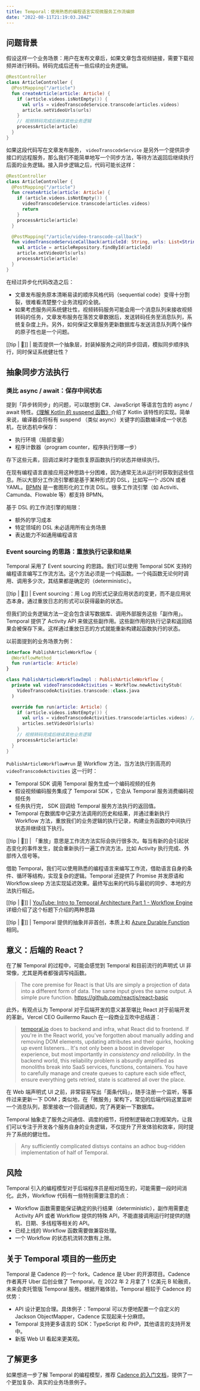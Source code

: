 ```yaml
---
title: Temporal：使用熟悉的编程语言实现微服务工作流编排
date: "2022-08-11T21:19:03.284Z"
---
```



## 问题背景

假设这样一个业务场景：用户在发布文章后，如果文章包含视频链接，需要下载视频并进行转码。转码完成后还有一些后续的业务逻辑。

```kotlin
@RestController
class ArticleController {
  @PostMapping("/article")
  fun createArticle(article: Article) {
    if (article.videos.isNotEmpty()) {
      val urls = videoTranscodeService.transcode(articles.videos)
      article.setVideoUrls(urls)
    }
    // 视频转码完成后继续其他业务逻辑
    processArticle(article)
  }
}
```

如果这段代码写在文章发布服务， `videoTranscodeService` 是另外一个提供异步接口的远程服务，那么我们不能简单地写一个同步方法，等待方法返回后继续执行后面的业务逻辑。接入异步逻辑之后，代码可能长这样：

```kotlin
@RestController
class ArticleController {
  @PostMapping("/article")
  fun createArticle(article: Article) {
    if (article.videos.isNotEmpty()) {
      videoTranscodeService.transcode(articles.videos)
      return
    }
    processArticle(article)
  }

  @PostMapping("/article/video-transcode-callback")
  fun videoTranscodeServiceCallback(articleId: String, urls: List<String>) {
    val article = articleRepository.findById(articleId)
    article.setVideoUrls(urls)
    processArticle(article)
  }
}
```

在经过异步化代码改造之后：

- 文章发布服务原本清晰易读的顺序风格代码（sequential code）变得十分割裂，很难看清楚整个业务流程的全貌。
- 如果考虑服务间系统健壮性，视频转码服务可能会用一个消息队列来接收视频转码的任务，文章发布服务在落苦文章数据后，发送转码任务至消息队列，系统复杂度上升。另外，如何保证文章服务更新数据库与发送消息队列两个操作的原子性也是一个问题。

[[tip | 🤔]]
| 能否提供一个抽象层，封装掉服务之间的异步回调，模拟同步顺序执行，同时保证系统健壮性？

## 抽象同步方法执行

### 类比 async / await：保存中间状态

提到「异步转同步」的问题，可以联想到 C#、JavaScript 等语言包含的 async / await 特性。[《理解 Kotlin 的 suspend 函数》](/posts/understanding-kotlin-suspend-functions/)介绍了 Kotlin 该特性的实现。简单来说，编译器会将标有 suspend （类似 async）关键字的函数编译成一个状态机，在状态机中保存：

- 执行环境（局部变量）
- 程序计数器（program counter，程序执行到哪一步）

存下这些元素，回调过来时才能恢复原函数执行的状态并继续执行。

在现有编程语言直接应用这种思路十分困难，因为通常无法从运行时获取到这些信息。所以大部分工作流引擎都是基于某种形式的 DSL，比如写一个 JSON 或者 YAML。[BPMN](https://en.wikipedia.org/wiki/Business_Process_Model_and_Notation) 是一套图形化的工作流 DSL。很多工作流引擎（如 Activiti、Camunda、Flowable 等）都支持 BPMN。

基于 DSL 的工作流引擎的局限：

- 额外的学习成本
- 特定领域的 DSL 未必适用所有业务场景
- 表达能力不如通用编程语言

### Event sourcing 的思路：重放执行记录和结果

Temporal 采用了 Event sourcing 的思路。我们可以使用 Temporal SDK 支持的编程语言编写工作流方法。这个方法必须是一个纯函数。一个纯函数无论何时调用、调用多少次，其结果都是确定的（deterministic）。

[[tip | 📖]]
| Event sourcing：用 Log 的形式记录应用状态的变更，而不是应用状态本身。通过重放日志的形式可以获得最新的状态。

但我们的业务逻辑方法一定会包含读写数据库、调用外部服务这些「副作用」。Temporal 提供了 Activity API 来做这些副作用。这些副作用的执行记录和返回结果会被保存下来。这样通过重放日志的方式就能重新构建起函数执行的状态。

以前面提到的业务场景为例：

```kotlin
interface PublishArticleWorkflow {
  @WorkflowMethod
  fun run(article: Article)
}

class PublishArticleWorkflowImpl : PublishArticleWorkflow {
  private val videoTranscodeActivities = Workflow.newActivityStub(
    VideoTranscodeActivities.transcode::class.java
  )

  override fun run(article: Article) {
    if (article.videos.isNotEmpty()) {
      val urls = videoTranscodeActivities.transcode(articles.videos) // highlight-line
      articles.setVideoUrls(urls)
    }
    // 视频转码完成后继续其他业务逻辑
    processArticle(article)
  }
}
```

`PublishArticleWorkflow#run` 是 Workflow 方法，当方法执行到高亮的 `videoTranscodeActivities` 这一行时：

- Temporal SDK 调用 Temporal 服务生成一个编码视频的任务
- 假设视频编码服务集成了 Temporal SDK ，它会从 Temporal 服务消费编码视频任务
- 任务执行完， SDK 回调给 Temporal 服务方法执行的返回值。
- Temporal 在数据库中记录方法调用的历史和结果，并通过重新执行 Workflow 方法，重放我们的业务逻辑的执行记录，构建业务函数的中间执行状态并继续往下执行。

[[tip | 🔑]]
| 「重放」意思是工作流方法实际会执行很多次。每当有新的会引起状态变化的事件发生，就会重新执行一遍工作流方法，比如 Activity 执行完成、外部传入信号等。

借助 Temporal，我们可以使用熟悉的编程语言来编写工作流，借助语言自身的条件、循环等结构，实现复杂的逻辑。Temporal 还提供了 Promise 并发原语和 Workflow.sleep 方法实现延迟效果。最终写出来的代码与最初的同步、本地的方法执行相近。

[[tip | 🔗]]
| [YouTube: Intro to Temporal Architecture Part 1 - Workflow Engine](https://www.youtube.com/watch?v=wMUKhtRhlmY) 详细介绍了这个标题下介绍的两种思路

[[tip | 📖]]
| Temporal 提供的抽象并非首创，本质上和 [Azure Durable Function](https://docs.microsoft.com/en-us/azure/azure-functions/durable/durable-functions-overview?tabs=csharp) 相同。

## 意义：后端的 React？

在了解 Temporal 的过程中，可能会感觉到 Temporal 和目前流行的声明式 UI 非常像，尤其是两者都强调写纯函数。

> The core premise for React is that UIs are simply a projection of data into a different form of data. The same input gives the same output. A simple pure function. https://github.com/reactjs/react-basic
>

此外，有观点认为 Temporal 对于后端开发的意义甚至堪比 React 对于前端开发的革新。Vercel CEO Guillermo Rauch 在一段商业互吹中总结道：

> [temporal.io](http://temporal.io) does to backend and infra, what React did to frontend. If you're in the React world, you've forgotten about manually adding and removing DOM elements, updating attributes and their quirks, hooking up event listeners… It's not only been a boost in developer experience, but most importantly in *consistency and reliability*. In the backend world, this reliability problem is absurdly amplified as monoliths break into SaaS services, functions, containers. You have to carefully manage and create queues to capture each side effect, ensure everything gets retried, state is scattered all over the place.
>

在 Web 端声明式 UI 之前，非常容易写出「面条代码」，随手注册一个监听，等事件过来更新一下 DOM；类似地，在「微服务」架构下，常见的后端代码这里监听一个消息队列，那里接收一个回调通知，完了再更新一下数据库。

Temporal  抽象走了服务之间通信、调度的细节，将控制逻辑收口到框架内，让我们可以专注于开发各个服务自身的业务逻辑，不仅提升了开发体验和效率，同时提升了系统的健壮性。

> Any sufficiently complicated distsys contains an adhoc bug-ridden implementation of half of Temporal.
>

## 风险

Temporal 引入的编程模型对于后端程序员是相对陌生的，可能需要一段时间消化。此外，Workflow 代码有一些特别需要注意的点：

- Workflow 函数需要能保证确定的执行结果（deterministic），副作用需要走 Activity API 或者 Workflow 提供的特殊 API，不能直接调用运行时提供的随机、日期、多线程等相关的 API。
- 已经上线的 Workflow 函数需要做兼容处理。
- 一个 Workflow 的状态机流转次数有上限。

## 关于 Temporal 项目的一些历史

Temporal 是 Cadence 的一个 fork。Cadence 是 Uber 的开源项目。Cadence 作者离开 Uber 后创业做了 Temporal，在 2022 年 2 月拿了 1 亿美元 B 轮融资，未来会卖托管版 Temporal 服务。根据开箱体验，Temporal 相较于 Cadence 的优势：

- API 设计更加合理。具体例子：Temporal 可以方便地配置一个自定义的 Jackson ObjectMapper，Cadence 实现起来十分麻烦。
- Temporal 支持更多语言的 SDK：TypeScript 和 PHP，其他语言的支持开发中。
- 新版 Web UI 看起来更美观。

## 了解更多

如果想进一步了解 Temporal 的编程模型，推荐 [Cadence 的入门文档](https://cadenceworkflow.io/docs/concepts/workflows/#example)，提供了一个更加复杂、真实的业务场景例子。


